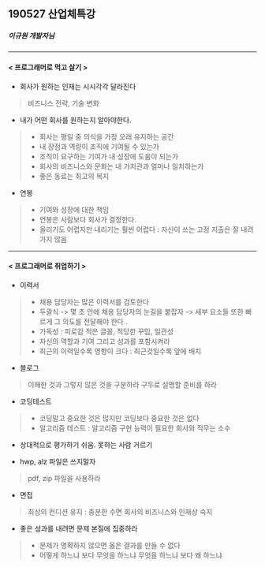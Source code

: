 ## 190527 산업체특강 
##### 이규원 개발자님
------------
#### < 프로그래머로 먹고 살기  >


* 회사가 원하는 인재는 시시각각 달라진다
> 비즈니스 전략, 기술 변화

* 내가 어떤 회사를 원하는지 알아야한다.
> - 회사는 평일 중 의식을 가장 오래 유지하는 공간
> - 내 장점과 역량이 조직에 기여될 수 있는가 
> - 조직이 요구하는 기여가 내 성장에 도움이 되는가
> - 회사의 비즈니스와 문화는 내 가치관과 얼마나 일치하는가
> - 좋은 동료는 최고의 복지


* 연봉
> - 기여와 성장에 대한 책임
> - 연봉은 사람보다 회사가 결정한다.
> - 올리기도 어렵지만 내리기는 훨씬 어렵다 : 자신이 쓰는 고정 지출은 잘 내려가지 않음 


------------

#### < 프로그래머로 취업하기 >

* 이력서
> - 채용 담당자는 많은 이력서를 검토한다
> - 두괄식
> -> 몇 초 안에 채용 담당자의 눈길을 붙잡자
> -> 세부 요소들 또한 빠르게 그 의도를 전달해야 한다 .
> - 가독성 : 피로감 적은 글꼴, 적당한 꾸밈, 일관성
> - 자신의 역할과 기여 그리고 성과를 포함시켜라
> - 최근의 이력일수록 영향이 크다 : 최근것일수록 앞에 배치

* 블로그
> 이해한 것과 그렇지 않은 것을 구분하라
> 구두로 설명할 준비를 하라 

* 코딩테스트
> - 코딩말고 중요한 것은 많지만 코딩보다 중요한 것은 없다
> -  알고리즘 테스트 : 알고리즘 구현 능력이 필요한 회사와 직무는 소수
   - 상대적으로 평가하기 쉬움. 못하는 사람 거르기
   
*  hwp, alz 파일은 쓰지말자   
> pdf, zip 파일을 사용하라 
   
* 면접
> 최상의 컨디션 유지 : 충분한 수면
> 회사의 비즈니스와 인재상 숙지

* 좋은 성과를 내려면 문제 본질에 집중하라
> - 문제가 명확하지 않으면 옳은 결과를 만들 수 없다
> - 어떻게 하느냐 보다 무엇을 하느냐 무엇을 하느냐 보다 왜 하느냐

